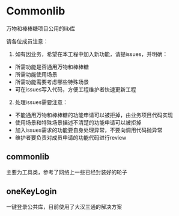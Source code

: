 # Commonlib
万物和棒棒糖项目公用的lib库

请各位成员注意：
1. 如有因业务，希望在本工程中加入新功能，请提issues，并明确：
* 所需功能是否通用万物和棒棒糖
* 所需功能使用场景
* 所需功能需要考虑哪些特殊场景
* 可在issues写入代码，方便工程维护者快速更新工程
2. 处理issues需要注意：
* 不能通用万物和棒棒糖的功能申请可以被拒掉，由业务项目代码实现
* 使用场景和特殊场景描述不清楚的功能申请可以被拒掉
* 加入issues需求的功能要自身处理异常，不要向调用代码抛异常
* 维护者要负责对成员申请的功能代码进行review

## commonlib
主要为工具类，参考了网络上一些已经封装好的轮子
## oneKeyLogin
一键登录公共库，目前使用了大汉三通的解决方案
